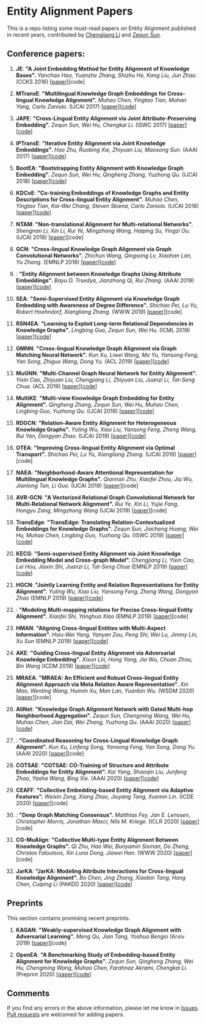 # Entity Alignment Papers

This is a repo listing some must-read papers on Entity Alignment published in recent years, contributed by [Chengjiang Li](https://github.com/iamlockelightning) and [Zequn Sun](https://github.com/sunzequn).



## Conference papers:

1. **JE**: **"A Joint Embedding Method for Entity Alignment of Knowledge Bases".**
*Yanchao Hao, Yuanzhe Zhang, Shizhu He, Kang Liu, Jun Zhao.* (CCKS 2016) \[[paper](http://ir.ia.ac.cn/bitstream/173211/20186/1/A%20Joint%20Embedding%20Method%20for%20Entity%20Alignment%20of%20Knowledge%20Bases.pdf)\]\[code\]

1. **MTransE**: **"Multilingual Knowledge Graph Embeddings for Cross-lingual Knowledge Alignment".**
*Muhao Chen, Yingtao Tian, Mohan Yang, Carlo Zaniolo.* (IJCAI 2017) \[[paper](https://www.ijcai.org/proceedings/2017/0209.pdf)\]\[[code](https://github.com/muhaochen/MTransE)\]

1. **JAPE**: **"Cross-Lingual Entity Alignment via Joint Attribute-Preserving Embedding".**
*Zequn Sun, Wei Hu, Chengkai Li.* (ISWC 2017) \[[paper](https://iswc2017.semanticweb.org/wp-content/uploads/papers/MainProceedings/188.pdf)\]\[[code](https://github.com/nju-websoft/JAPE)\]

1. **IPTransE**: **"Iterative Entity Alignment via Joint Knowledge Embeddings".**
*Hao Zhu, Ruobing Xie, Zhiyuan Liu, Maosong Sun.* (AAAI 2017) \[[paper](https://www.ijcai.org/proceedings/2017/0595.pdf)\]\[[code](https://github.com/thunlp/IEAJKE)\]

1. **BootEA**: **"Bootstrapping Entity Alignment with Knowledge Graph Embedding".**
*Zequn Sun, Wei Hu, Qingheng Zhang, Yuzhong Qu.* (IJCAI 2018) \[[paper](https://www.ijcai.org/proceedings/2018/0611.pdf)\]\[[code](https://github.com/nju-websoft/BootEA)\]

1. **KDCoE**: **"Co-training Embeddings of Knowledge Graphs and Entity Descriptions for Cross-lingual Entity Alignment".**
*Muhao Chen, Yingtao Tian, Kai-Wei Chang, Steven Skiena, Carlo Zaniolo.* (IJCAI 2018) \[[paper](https://www.ijcai.org/proceedings/2018/0556.pdf)\]\[[code](https://github.com/muhaochen/MTransE-tf)\]

1. **NTAM**: **"Non-translational Alignment for Multi-relational Networks".**
*Shengnan Li, Xin Li, Rui Ye, Mingzhong Wang, Haiping Su, Yingzi Ou.* (IJCAI 2018) \[[paper](https://www.ijcai.org/proceedings/2018/0581.pdf)\]\[code\]

1. **GCN**: **"Cross-lingual Knowledge Graph Alignment via Graph Convolutional Networks".**
*Zhichun Wang, Qingsong Lv, Xiaohan Lan, Yu Zhang.* (EMNLP 2018) \[[paper](https://www.aclweb.org/anthology/D18-1032)\]\[[code](https://github.com/1049451037/GCN-Align)\]

1. : **"Entity Alignment between Knowledge Graphs Using Attribute Embeddings".**
*Bayu D. Trsedya, Jianzhong Qi, Rui Zhang.* (AAAI 2019) \[[paper](http://www.ruizhang.info/publications/AAAI2019-Entity%20Alignment%20between%20Knowledge%20Graphs%20Using%20Attribute%20Embeddings.pdf)\]\[[code](https://bitbucket.org/bayudt/kba/src)\]

1. **SEA**: **"Semi-Supervised Entity Alignment via Knowledge Graph Embedding with Awareness of Degree Difference".**
*Shichao Pei, Lu Yu, Robert Hoehndorf, Xiangliang Zhang.* (WWW 2019) \[[paper](https://dl.acm.org/citation.cfm?id=3313646)\]\[code\]

1. **RSN4EA**: **"Learning to Exploit Long-term Relational Dependencies in Knowledge Graphs".**
*Lingbing Guo, Zequn Sun, Wei Hu.* (ICML 2019) \[[paper](https://arxiv.org/pdf/1905.04914.pdf)\]\[[code](https://github.com/nju-websoft/RSN)\]

1. **GMNN**: **"Cross-lingual Knowledge Graph Alignment via Graph Matching Neural Network".**
*Kun Xu, Liwei Wang, Mo Yu, Yansong Feng, Yan Song, Zhiguo Wang, Dong Yu.* (ACL 2019) \[[paper](https://arxiv.org/pdf/1905.11605.pdf)\]\[[code](https://github.com/syxu828/Crosslingula-KG-Matching)\]

1. **MuGNN**: **"Multi-Channel Graph Neural Network for Entity Alignment".**
*Yixin Cao, Zhiyuan Liu, Chengjiang Li, Zhiyuan Liu, Juanzi Li, Tat-Seng Chua.* (ACL 2019) \[[paper](https://www.aclweb.org/anthology/P19-1140)\]\[[code](https://github.com/thunlp/MuGNN)\]

1. **MultiKE**: **"Multi-view Knowledge Graph Embedding for Entity Alignment".**
*Qingheng Zhang, Zequn Sun, Wei Hu, Muhao Chen, Lingbing Guo, Yuzhong Qu.* (IJCAI 2019) \[[paper](https://www.ijcai.org/proceedings/2019/0754.pdf)\]\[[code](https://github.com/nju-websoft/MultiKE)\]

1. **RDGCN**: **"Relation-Aware Entity Alignment for Heterogeneous Knowledge Graphs".**
*Yuting Wu, Xiao Liu, Yansong Feng, Zheng Wang, Rui Yan, Dongyan Zhao.* (IJCAI 2019) \[[paper](https://www.ijcai.org/proceedings/2019/0733.pdf)\]\[[code](https://github.com/StephanieWyt/RDGCN)\]

1. **OTEA**: **"Improving Cross-lingual Entity Alignment via Optimal Transport".**
*Shichao Pei, Lu Yu, Xiangliang Zhang.* (IJCAI 2019) \[[paper](https://www.ijcai.org/proceedings/2019/0448.pdf)\]\[code\]

1. **NAEA**: **"Neighborhood-Aware Attentional Representation for Multilingual Knowledge Graphs".**
*Qiannan Zhu, Xiaofei Zhou, Jia Wu, Jianlong Tan, Li Guo.* (IJCAI 2019) \[[paper](https://www.ijcai.org/proceedings/2019/0269.pdf)\]\[code\]

1. **AVR-GCN**: **"A Vectorized Relational Graph Convolutional Network for Multi-Relational Network Alignment".**
*Rui Ye, Xin Li, Yujie Fang, Hongyu Zang, Mingzhong Wang* (IJCAI 2019) \[[paper](https://www.ijcai.org/proceedings/2019//0574.pdf)\]\[code\]

1. **TransEdge**: **"TransEdge: Translating Relation-Contextualized Embeddings for Knowledge Graphs".**
*Zequn Sun, Jiacheng Huang, Wei Hu, Muhao Chen, Lingbing Guo, Yuzhong Qu.* (ISWC 2019) \[[paper](https://link.springer.com/chapter/10.1007/978-3-030-30793-6_35)\]\[[code](https://github.com/nju-websoft/TransEdge)\]

1. **KECG**: **"Semi-supervised Entity Alignment via Joint Knowledge Embedding Model and Cross-graph Model".**
*Chengjiang Li, Yixin Cao, Lei Hou, Jiaxin Shi, Juanzi Li, Tat-Seng Chua* (EMNLP 2019) \[[paper](https://www.aclweb.org/anthology/D19-1274.pdf)\]\[[code](https://github.com/THU-KEG/KECG)\]

1. **HGCN**: **"Jointly Learning Entity and Relation Representations for Entity Alignment".**
*Yuting Wu, Xiao Liu, Yansong Feng, Zheng Wang, Dongyan Zhao* (EMNLP 2019) \[[paper](https://www.aclweb.org/anthology/D19-1023.pdf)\]\[[code](https://github.com/StephanieWyt/HGCN-JE-JR)\]

1. : **"Modeling Multi-mapping relations for Precise Cross-lingual Entity Alignment".**
*Xiaofei Shi, Yanghua Xiao* (EMNLP 2019) \[[paper](https://www.aclweb.org/anthology/D19-1075.pdf)\]\[code\]

1. **HMAN**: **"Aligning Cross-lingual Entities with Multi-Aspect Information".**
*Hsiu-Wei Yang, Yanyan Zou, Peng Shi, Wei Lu, Jimmy Lin, Xu Sun* (EMNLP 2019) \[[paper](https://cs.uwaterloo.ca/~jimmylin/publications/YangHW_etal_EMNLP2019.pdf)\]\[[code](https://github.com/h324yang/HMAN)\]

1. **AKE**: **"Guiding Cross-lingual Entity Alignment via Adversarial Knowledge Embedding".**
*Xixun Lin, Hong Yang, Jia Wu, Chuan Zhou, Bin Wang* (ICDM 2019) \[[paper](https://ieeexplore.ieee.org/document/8970718/)\]\[[code](https://github.com/IIEdm/AKE)\]

1. **MRAEA**: **"MRAEA: An Efficient and Robust Cross-lingual Entity Alignment Approach via Meta Relation Aware Representation".**
*Xin Mao, Wenting Wang, Huimin Xu, Man Lan, Yuanbin Wu.* (WSDM 2020) \[[paper](https://dl.acm.org/doi/abs/10.1145/3336191.3371804)\]\[code\]

1. **AliNet**: **"Knowledge Graph Alignment Network with Gated Multi-hop Neighborhood Aggregation".**
*Zequn Sun, Chengming Wang, Wei Hu, Muhao Chen, Jian Dai, Wei Zhang, Yuzhong Qu.* (AAAI 2020) \[[paper](https://arxiv.org/pdf/1911.08936.pdf)\]\[[code](https://github.com/nju-websoft/AliNet)\]

1. : **"Coordinated Reasoning for Cross-Lingual Knowledge Graph Alignment".**
*Kun Xu, Linfeng Song, Yansong Feng, Yan Song, Dong Yu.* (AAAI 2020) \[[paper](https://arxiv.org/pdf/2001.08728.pdf)\]\[code\]

1. **COTSAE**: **"COTSAE: CO-Training of Structure and Attribute Embeddings for Entity Alignment".**
*Kai Yang, Shaoqin Liu, Junfeng Zhao, Yasha Wang, Bing Xie.* (AAAI 2020) \[[paper](https://aaai.org/Papers/AAAI/2020GB/AAAI-YangK.8586.pdf)\]\[[code](https://github.com/ykpku/COTSA)\]

1. **CEAFF**: **"Collective Embedding-based Entity Alignment via Adaptive Features".**
*Weixin Zeng, Xiang Zhao, Jiuyang Tang, Xuemin Lin.* (ICDE 2020) \[[paper](https://arxiv.org/pdf/1912.08404.pdf)\]\[code\]

1. : **"Deep Graph Matching Consensus".**
*Matthias Fey, Jan E. Lenssen, Christopher Morris, Jonathan Masci, Nils M. Kriege.* (ICLR 2020) \[[paper](https://openreview.net/pdf?id=HyeJf1HKvS)\]\[code\]

1. **CG-MuAlign**: **"Collective Multi-type Entity Alignment Between Knowledge Graphs".**
*Qi Zhu, Hao Wei, Bunyamin Sisman, Da Zheng, Christos Faloutsos, Xin Luna Dong, Jiawei Han.* (WWW 2020) \[[paper](https://assets.amazon.science/ff/7a/b96282984a0fbe5e31a8fcf68d17/scipub-1202.pdf)\]\[code\]

1. **JarKA**: **"JarKA: Modeling Attribute Interactions for Cross-lingual Knowledge Alignment".**
*Bo Chen, Jing Zhang, Xiaobin Tang, Hong Chen, Cuiping Li* (PAKDD 2020) \[[paper](https://arxiv.org/pdf/1910.13105.pdf)\]\[[code](https://github.com/BoChen-Daniel/PAKDD-20-JarKA)\]


## Preprints

This section contains promising recent preprints.

1. **KAGAN**: **"Weakly-supervised Knowledge Graph Alignment with Adversarial Learning".**
*Meng Qu, Jian Tang, Yoshua Bengio* (Arxiv 2019) \[[paper](https://arxiv.org/pdf/1907.03179.pdf)\]\[code\]

1. **OpenEA**: **"A Benchmarking Study of Embedding-based Entity Alignment for Knowledge Graphs".**
*Zequn Sun, Qingheng Zhang, Wei Hu, Chengming Wang, Muhao Chen, Farahnaz Akrami, Chengkai Li.* (Preprint 2020) \[[paper](https://github.com/nju-websoft/OpenEA/blob/master/docs/OpenEA_preprint.pdf)\]\[[code](https://github.com/nju-websoft/OpenEA)\]


## Comments

If you find any errors in the above information, please let me know in [Issues](https://github.com/THU-KEG/Entity_Alignment_Papers/issues). [Pull requests](https://github.com/THU-KEG/Entity_Alignment_Papers/pulls) are welcomed for adding papers.
